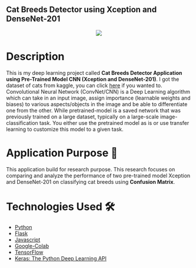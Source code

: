 ## Cat Breeds Detector using Xception and DenseNet-201 

<center><img src="https://lh3.googleusercontent.com/32_EXO4EASMBdwG7Rgqb5gg7ncwHhAZNjtRqZ1hgMlzBjptjNNa0JxpSH0l04Xi7hQBXw9HczzntQQ=w1920-h902-rw"/></center>

# Description

This is my deep learning project called <b>Cat Breeds Detector Application using Pre-Trained Model CNN (Xception and DenseNet-201)</b>. I got the dataset of cats from kaggle, you can click <a href="https://www.kaggle.com/zippyz/cats-and-dogs-breeds-classification-oxford-dataset">here</a> if you wanted to. Convolutional Neural Network (ConvNet/CNN) is a Deep Learning algorithm which can take in an input image, assign importance (learnable weights and biases) to various aspects/objects in the image and be able to differentiate one from the other. While pretrained-model is a saved network that was previously trained on a large dataset, typically on a large-scale image-classification task. You either use the pretrained model as is or use transfer learning to customize this model to a given task.

# Application Purpose 🔧

This application build for research purpose. This research focuses on comparing and analyze the performance of two pre-trained model Xception and DenseNet-201 on classifying cat breeds using <b>Confusion Matrix</b>. 

# Technologies Used 🛠️
- [Python](https://www.python.org/)
- [Flask](https://flask.palletsprojects.com/)
- [Javascript](https://www.javascript.com/)
- [Google-Colab](https://colab.research.google.com/)
- [TensorFlow](https://www.tensorflow.org/)
- [Keras: The Python Deep Learning API](https://keras.io/)
